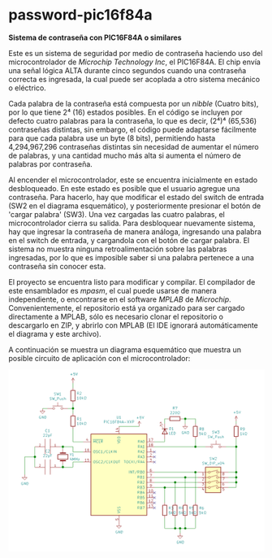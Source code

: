# password-pic16f84a
**Sistema de contraseña con PIC16F84A o similares**

Este es un sistema de seguridad por medio de contraseña haciendo uso del microcontrolador de *Microchip Technology Inc*, el PIC16F84A. El chip envía una señal lógica ALTA durante cinco segundos cuando una contraseña correcta es ingresada, la cual puede ser acoplada a otro sistema mecánico o eléctrico.

Cada palabra de la contraseña está compuesta por un *nibble* (Cuatro bits), por lo que tiene 2⁴ (16) estados posibles. En el código se incluyen por defecto cuatro palabras para la contraseña, lo que es decir, (2⁴)⁴ (65,536) contraseñas distintas, sin embargo, el código puede adaptarse fácilmente para que cada palabra use un byte (8 bits), permitiendo hasta 4,294,967,296 contraseñas distintas sin necesidad de aumentar el número de palabras, y una cantidad mucho más alta si aumenta el número de palabras por contraseña.

Al encender el microcontrolador, este se encuentra inicialmente en estado desbloqueado. En este estado es posible que el usuario agregue una contraseña. Para hacerlo, hay que modificar el estado del switch de entrada (SW2 en el diagrama esquemático), y posteriormente presionar el botón de 'cargar palabra' (SW3). Una vez cargadas las cuatro palabras, el microcontrolador cierra su salida. Para desbloquear nuevamente sistema, hay que ingresar la contraseña de manera análoga, ingresando una palabra en el switch de entrada, y cargandola con el botón de cargar palabra. El sistema no muestra ninguna retroalimentación sobre las palabras ingresadas, por lo que es imposible saber si una palabra pertenece a una contraseña sin conocer esta.

El proyecto se encuentra listo para modificar y compilar. El compilador de este ensamblador es *mpasm*, el cual puede usarse de manera independiente, o encontrarse en el software *MPLAB* de *Microchip*. Convenientemente, el repositorio está ya organizado para ser cargado directamente a MPLAB, sólo es necesario clonar el repositorio o descargarlo en ZIP, y abrirlo con MPLAB (El IDE ignorará automáticamente el diagrama y este archivo).

A continuación se muestra un diagrama esquemático que muestra un posible circuito de aplicación con el microcontrolador:

![Esquema](Esq.png)
